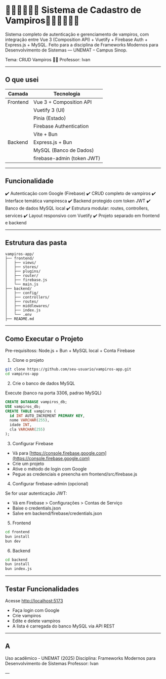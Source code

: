# 🧛‍♂️🧛‍♂️🧛‍♂️ Sistema de Cadastro de Vampiros🧛‍♂️🧛‍♂️🧛‍♂️

Sistema completo de autenticação e gerenciamento de vampiros, com integração entre Vue 3 (Composition API) + Vuetify + Firebase Auth + Express.js + MySQL.
Feito para a disciplina de Frameworks Modernos para Desenvolvimento de Sistemas — UNEMAT – Campus Sinop.

Tema: CRUD Vampiros
👨‍🏫 Professor: Ivan

---

## O que usei

| Camada   | Tecnologia                 |
| -------- | -------------------------- |
| Frontend | Vue 3 + Composition API    |
|          | Vuetify 3 (UI)             |
|          | Pinia (Estado)             |
|          | Firebase Authentication    |
|          | Vite + Bun                 |
| Backend  | Express.js + Bun           |
|          | MySQL (Banco de Dados)     |
|          | firebase-admin (token JWT) |

---

## Funcionalidade

✔️ Autenticação com Google (Firebase)
✔️ CRUD completo de vampiros
✔️ Interface temática vampiresca
✔️ Backend protegido com token JWT
✔️ Banco de dados MySQL local
✔️ Estrutura modular: routes, controllers, services
✔️ Layout responsivo com Vuetify
✔️ Projeto separado em frontend e backend

---

## Estrutura das pasta

```
vampiros-app/
├── frontend/           
│   ├── views/          
│   ├── stores/         
│   ├── plugins/        
│   ├── router/         
│   ├── firebase.js     
│   └── main.js
├── backend/            
│   ├── config/         
│   ├── controllers/   
│   ├── routes/         
│   ├── middlewares/    
│   ├── index.js        
│   └── .env
├── README.md
```

---

## Como Executar o Projeto

Pre-requisitoss: Node.js + Bun + MySQL local + Conta Firebase

1. Clone o projeto

```bash
git clone https://github.com/seu-usuario/vampiros-app.git
cd vampiros-app
```

2. Crie o banco de dados MySQL

Execute (banco na porta 3306, padrao MySQL)

```sql
CREATE DATABASE vampiros_db;
USE vampiros_db;
CREATE TABLE vampiros (
  id INT AUTO_INCREMENT PRIMARY KEY,
  nome VARCHAR(255),
  idade INT,
  cla VARCHAR(255)
);
```

3. Configurar Firebase

* Vá para [https://console.firebase.google.com](https://console.firebase.google.com)
* Crie um projeto
* Ative o método de login com Google
* Pegue as credenciais e preencha em frontend/src/firebase.js

4. Configurar firebase-admin (opcional)

Se for usar autenticação JWT:

* Vá em Firebase > Configurações > Contas de Serviço
* Baixe o credentials.json
* Salve em backend/firebase/credentials.json

5. Frontend

```bash
cd frontend
bun install
bun dev
```

6. Backend

```bash
cd backend
bun install
bun index.js
```

---

## Testar Funcionalidades

Acesse [http://localhost:5173](http://localhost:5173)

* Faça login com Google
* Crie vampiros
* Edite e delete vampiros
* A lista é carregada do banco MySQL via API REST

---

## A

Uso acadêmico - UNEMAT (2025)
Disciplina: Frameworks Modernos para Desenvolvimento de Sistemas
Professor: Ivan

—
